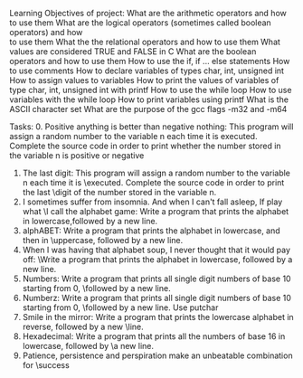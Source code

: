 Learning Objectives of project:
What are the arithmetic operators and how to use them
What are the logical operators (sometimes called boolean operators) and how\
to use them
What the the relational operators and how to use them
What values are considered TRUE and FALSE in C
What are the boolean operators and how to use them
How to use the if, if ... else statements
How to use comments
How to declare variables of types char, int, unsigned int
How to assign values to variables
How to print the values of variables of type char, int, unsigned int with printf
How to use the while loop
How to use variables with the while loop
How to print variables using printf
What is the ASCII character set
What are the purpose of the gcc flags -m32 and -m64

Tasks:
0. Positive anything is better than negative nothing:
This program will assign a random number to the variable n each time it is
executed. Complete the source code in order to print whether the number stored
in the variable n is positive or negative
1. The last digit:
This program will assign a random number to the variable n each time it is
\executed. Complete the source code in order to print the last
\digit of the number stored in the variable n.
2. I sometimes suffer from insomnia. And when I can't fall asleep, If play what
\I call the alphabet game:
Write a program that prints the alphabet in lowercase,followed by a new line.
3. alphABET: Write a program that prints the alphabet in lowercase, and then in
\uppercase, followed by a new line.
4. When I was having that alphabet soup, I never thought that it would pay off:
\Write a program that prints the alphabet in lowercase, followed by a new line.
5. Numbers:
Write a program that prints all single digit numbers of base 10 starting from 0,
\followed by a new line.
6. Numberz:
Write a program that prints all single digit numbers of base 10 starting from 0,
\followed by a new line. Use putchar
7. Smile in the mirror:
Write a program that prints the lowercase alphabet in reverse, followed by a new
\line.
8. Hexadecimal:
Write a program that prints all the numbers of base 16 in lowercase, followed by
\a new line.
9. Patience, persistence and perspiration make an unbeatable combination for
\success
